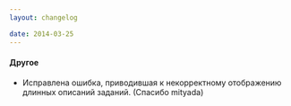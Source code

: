 ```yaml
---
layout: changelog

date: 2014-03-25
---
```


#### Другое

- Исправлена ошибка, приводившая к некорректному отображению длинных описаний заданий. (Спасибо mityada)